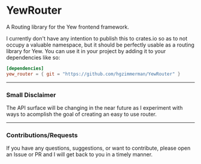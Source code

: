 # YewRouter
A Routing library for the Yew frontend framework.

I currently don't have any intention to publish this to crates.io so as to not occupy a valuable namespace,
but it should be perfectly usable as a routing library for Yew.
You can use it in your project by adding it to your dependencies like so:
```toml
[dependencies]
yew_router = { git = "https://github.com/hgzimmerman/YewRouter" }
```
-----
### Small Disclaimer
The API surface will be changing in the near future as I experiment with ways to acomplish the goal of creating an easy to use router.

-----
### Contributions/Requests

If you have any questions, suggestions, or want to contribute, please open an Issue or PR and I will get back to you in a timely manner.
